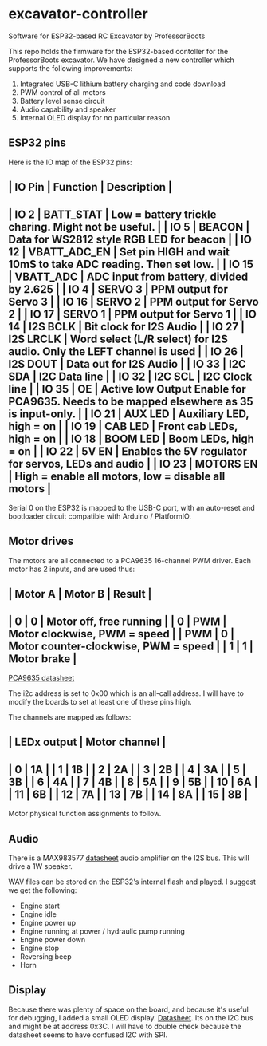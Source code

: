 # excavator-controller
Software for ESP32-based RC Excavator by ProfessorBoots

This repo holds the firmware for the ESP32-based contoller for the ProfessorBoots excavator. We have designed a new controller which supports the following improvements:

1. Integrated USB-C lithium battery charging and code download
2. PWM control of all motors
3. Battery level sense circuit
4. Audio capability and speaker
5. Internal OLED display for no particular reason

## ESP32 pins

Here is the IO map of the ESP32 pins:

| IO Pin   |  Function   |  Description  |
----------------------------------------
| IO 2     |  BATT_STAT  | Low = battery trickle charing. Might not be useful. |
| IO 5     |  BEACON     | Data for WS2812 style RGB LED for beacon |
| IO 12    |  VBATT_ADC_EN | Set pin HIGH and wait 10mS to take ADC reading. Then set low. |
| IO 15    |  VBATT_ADC  | ADC input from battery, divided by 2.625  |
| IO 4     |  SERVO 3    | PPM output for Servo 3 |
| IO 16    |  SERVO 2    | PPM output for Servo 2 |
| IO 17    |  SERVO 1    | PPM output for Servo 1 |
| IO 14    |  I2S BCLK   | Bit clock for I2S Audio |
| IO 27    |  I2S LRCLK  | Word select (L/R select) for I2S audio. Only the LEFT channel is used |
| IO 26    | I2S DOUT | Data out for I2S Audio |
| IO 33    | I2C SDA  | I2C Data line |
| IO 32    | I2C SCL  | I2C Clock line |
| IO 35    | OE       | Active low Output Enable for PCA9635. Needs to be mapped elsewhere as 35 is input-only. |
| IO 21    | AUX LED  | Auxiliary LED, high = on |
| IO 19    | CAB LED  | Front cab LEDs, high = on |
| IO 18    | BOOM LED | Boom LEDs, high = on |
| IO 22    | 5V EN    | Enables the 5V regulator for servos, LEDs and audio |
| IO 23    | MOTORS EN | High = enable all motors, low = disable all motors |
----------------------------------------------------------------------------

Serial 0 on the ESP32 is mapped to the USB-C port, with an auto-reset and bootloader circuit compatible with Arduino / PlatformIO.

## Motor drives

The motors are all connected to a PCA9635 16-channel PWM driver. Each motor has 2 inputs, and are used thus:

| Motor A | Motor B | Result   |
-------------------------------
| 0 | 0 | Motor off, free running |
| 0 | PWM | Motor clockwise, PWM = speed |
| PWM | 0 | Motor counter-clockwise, PWM = speed |
| 1  |  1 | Motor brake |
------------------------

[PCA9635 datasheet](https://www.nxp.com/docs/en/data-sheet/PCA9635.pdf)

The i2c address is set to 0x00 which is an all-call address. I will have to modify the boards to set at least one of these pins high.

The channels are mapped as follows:

| LEDx output  | Motor channel |
--------------------------------
| 0  | 1A |
| 1  | 1B | 
| 2  | 2A |
| 3  | 2B |
| 4 | 3A |
| 5 | 3B |
| 6 | 4A |
| 7 | 4B |
| 8 | 5A |
| 9 | 5B |
| 10 | 6A |
| 11 | 6B |
| 12 | 7A |
| 13 | 7B |
| 14 | 8A |
| 15 | 8B |
----------

Motor physical function assignments to follow.

## Audio

There is a MAX983577 [datasheet](https://www.analog.com/media/en/technical-documentation/data-sheets/max98357a-max98357b.pdf) audio amplifier on the I2S bus. This will drive a 1W speaker.

WAV files can be stored on the ESP32's internal flash and played. I suggest we get the following:

* Engine start
* Engine idle
* Engine power up
* Engine running at power / hydraulic pump running
* Engine power down
* Engine stop
* Reversing beep
* Horn

## Display

Because there was plenty of space on the board, and because it's useful for debugging, I added a small OLED display. [Datasheet](https://www.lcsc.com/datasheet/lcsc_datasheet_2410121827_HS-HS13L03W2C01_C7465997.pdf). Its on the I2C bus and might be at address 0x3C. I will have to double check because the datasheet seems to have confused I2C with SPI.

 

